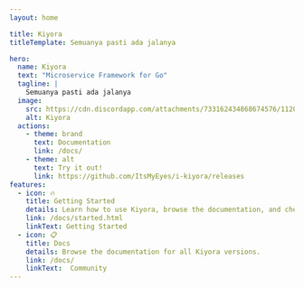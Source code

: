 ```yaml
---
layout: home

title: Kiyora
titleTemplate: Semuanya pasti ada jalanya

hero:
  name: Kiyora
  text: "Microservice Framework for Go"
  tagline: |
    Semuanya pasti ada jalanya
  image:
    src: https://cdn.discordapp.com/attachments/733162434868674576/1120972226129301574/banner.png
    alt: Kiyora
  actions:
    - theme: brand
      text: Documentation
      link: /docs/
    - theme: alt
      text: Try it out!
      link: https://github.com/ItsMyEyes/i-kiyora/releases
features:
  - icon: 🔥
    title: Getting Started
    details: Learn how to use Kiyora, browse the documentation, and check out tutorials.
    link: /docs/started.html
    linkText: Getting Started
  - icon: 📋
    title: Docs
    details: Browse the documentation for all Kiyora versions.
    link: /docs/
    linkText:  Community
---
```


<HomeContributors/>
